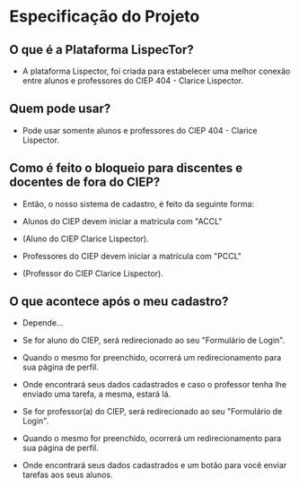 # Especificação do Projeto

## O que é a Plataforma LispecTor?

- A plataforma Lispector, foi criada para estabelecer uma melhor conexão entre alunos e professores do CIEP 404 - Clarice Lispector.

## Quem pode usar?

- Pode usar somente alunos e professores do CIEP 404 - Clarice Lispector.

## Como é feito o bloqueio para discentes e docentes de fora do CIEP?

- Então, o nosso sistema de cadastro, é feito da seguinte forma:

- Alunos do CIEP devem iniciar a matrícula com "ACCL"
- (Aluno do CIEP Clarice Lispector).

- Professores do CIEP devem iniciar a matrícula com "PCCL"
- (Professor do CIEP Clarice Lispector).

## O que acontece após o meu cadastro?

- Depende...

- Se for aluno do CIEP, será redirecionado ao seu "Formulário de Login".

- Quando o mesmo for preenchido, ocorrerá um redirecionamento para sua página de perfil. 

- Onde encontrará seus dados cadastrados e caso o professor tenha lhe enviado uma tarefa, a mesma, estará lá.

- Se for professor(a) do CIEP, será redirecionado ao seu "Formulário de Login".

- Quando o mesmo for preenchido, ocorrerá um redirecionamento para sua página de perfil. 

- Onde encontrará seus dados cadastrados e um botão para você enviar tarefas aos seus alunos. 